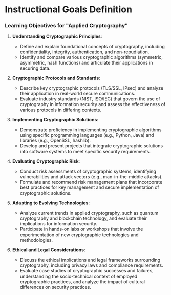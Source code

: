 Instructional Goals Definition
==============================

### Learning Objectives for "Applied Cryptography"

1. **Understanding Cryptographic Principles**:
   - Define and explain foundational concepts of cryptography, including confidentiality, integrity, authentication, and non-repudiation.
   - Identify and compare various cryptographic algorithms (symmetric, asymmetric, hash functions) and articulate their applications in securing data.

2. **Cryptographic Protocols and Standards**:
   - Describe key cryptographic protocols (TLS/SSL, IPsec) and analyze their application in real-world secure communications.
   - Evaluate industry standards (NIST, ISO/IEC) that govern the use of cryptography in information security and assess the effectiveness of various protocols in differing contexts.

3. **Implementing Cryptographic Solutions**:
   - Demonstrate proficiency in implementing cryptographic algorithms using specific programming languages (e.g., Python, Java) and libraries (e.g., OpenSSL, hashlib).
   - Develop and present projects that integrate cryptographic solutions into software systems to meet specific security requirements.

4. **Evaluating Cryptographic Risk**:
   - Conduct risk assessments of cryptographic systems, identifying vulnerabilities and attack vectors (e.g., man-in-the-middle attacks).
   - Formulate and recommend risk management plans that incorporate best practices for key management and secure implementation of cryptographic solutions.

5. **Adapting to Evolving Technologies**:
   - Analyze current trends in applied cryptography, such as quantum cryptography and blockchain technology, and evaluate their implications for information security.
   - Participate in hands-on labs or workshops that involve the experimentation of new cryptographic technologies and methodologies.

6. **Ethical and Legal Considerations**:
   - Discuss the ethical implications and legal frameworks surrounding cryptography, including privacy laws and compliance requirements.
   - Evaluate case studies of cryptographic successes and failures, understanding the socio-technical context of employed cryptographic practices, and analyze the impact of cultural differences on security practices.